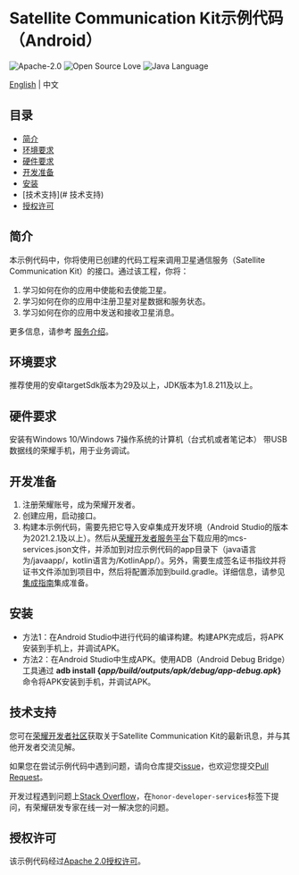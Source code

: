 # Satellite Communication Kit示例代码（Android）

![Apache-2.0](https://img.shields.io/badge/license-Apache-blue)
![Open Source Love](https://img.shields.io/static/v1?label=Open%20Source&message=%E2%9D%A4%EF%B8%8F&color=green)
![Java Language](https://img.shields.io/badge/language-java-green.svg)

[English](README.md) | 中文

## 目录

 * [简介](#简介)
 * [环境要求](#环境要求)
 * [硬件要求](#硬件要求)
 * [开发准备](#开发准备)
 * [安装](#安装)
 * [技术支持](# 技术支持)
 * [授权许可](#授权许可)

## 简介

本示例代码中，你将使用已创建的代码工程来调用卫星通信服务（Satellite Communication Kit）的接口。通过该工程，你将：

1. 学习如何在你的应用中使能和去使能卫星。
2. 学习如何在你的应用中注册卫星对星数据和服务状态。
3. 学习如何在你的应用中发送和接收卫星消息。

更多信息，请参考
[服务介绍](https://developer.honor.com/cn/docs/satellite_communication_kit/guides/update-instructions)。

## 环境要求

推荐使用的安卓targetSdk版本为29及以上，JDK版本为1.8.211及以上。

## 硬件要求

安装有Windows 10/Windows 7操作系统的计算机（台式机或者笔记本）
带USB数据线的荣耀手机，用于业务调试。

## 开发准备

1.	注册荣耀账号，成为荣耀开发者。
2.	创建应用，启动接口。
3.	构建本示例代码，需要先把它导入安卓集成开发环境（Android Studio的版本为2021.2.1及以上）。然后从[荣耀开发者服务平台](https://developer.hihonor.com/)下载应用的mcs-services.json文件，并添加到对应示例代码的app目录下（java语言为/javaapp/，kotlin语言为/KotlinApp/）。另外，需要生成签名证书指纹并将证书文件添加到项目中，然后将配置添加到build.gradle。详细信息，请参见[集成指南](https://developer.honor.com/cn/docs/11020/guides/app-registration)集成准备。

## 安装

* 方法1：在Android Studio中进行代码的编译构建。构建APK完成后，将APK安装到手机上，并调试APK。
* 方法2：在Android Studio中生成APK。使用ADB（Android Debug Bridge）工具通过 **adb install {*app/build/outputs/apk/debug/app-debug.apk*}** 命令将APK安装到手机，并调试APK。

## 技术支持

您可在[荣耀开发者社区](https://developer.hihonor.com/cn/forum/?navation=dh11614886576872095748%2F1)获取关于Satellite Communication Kit的最新讯息，并与其他开发者交流见解。

如果您在尝试示例代码中遇到问题，请向仓库提交[issue](https://github.com/HONORDevelopers/satellite_communication_kit-demo/issues)，也欢迎您提交[Pull Request](https://github.com/HONORDevelopers/satellite_communication_kit-demo/pulls)。

开发过程遇到问题上[Stack Overflow](https://stackoverflow.com/questions/tagged/honor-developer-services?tab=Votes)，在`honor-developer-services`标签下提问，有荣耀研发专家在线一对一解决您的问题。

## 授权许可

该示例代码经过[Apache 2.0授权许可](http://www.apache.org/licenses/LICENSE-2.0)。
